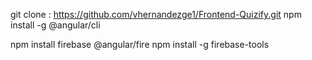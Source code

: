 git clone : https://github.com/vhernandezge1/Frontend-Quizify.git
npm install -g @angular/cli

npm install firebase @angular/fire
npm install -g firebase-tools